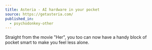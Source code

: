 ```yaml
---
title: Asteria - AI hardware in your pocket
source: https://getasteria.com/
published_in:
  - psychodonkey-other
---
```


Straight from the movie "Her", you too can now have a handy block of pocket smart to make you feel less alone.
